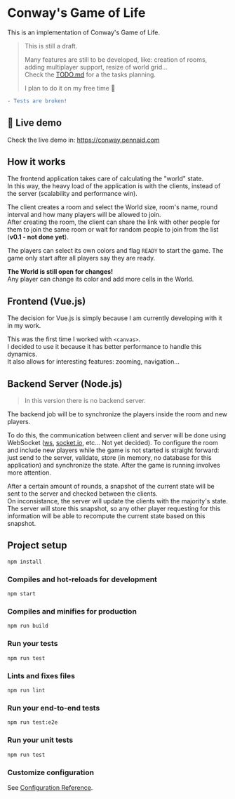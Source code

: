# Conway's Game of Life

This is an implementation of Conway's Game of Life.

> This is still a draft. 
> 
> Many features are still to be developed, like: creation of rooms, adding multiplayer support, resize of world grid...  
> Check the [TODO.md](./TODO.md) for a the tasks planning.
>
> I plan to do it on my free time 🕺

```diff
- Tests are broken!
```

## 🍹 Live demo

Check the live demo in: https://conway.pennaid.com

## How it works

The frontend application takes care of calculating the "world" state.  
In this way, the heavy load of the application is with the clients, instead of the server (scalability and performance win).

The client creates a room and select the World size, room's name, round interval and how many players will be allowed to join.  
After creating the room, the client can share the link with other people for them to join the same room
or wait for random people to join from the list (**v0.1 - not done yet**).

The players can select its own colors and flag `READY` to start the game.
The game only start after all players say they are ready.

**The World is still open for changes!**  
Any player can change its color and add more cells in the World.

## Frontend (Vue.js)

The decision for Vue.js is simply because I am currently developing with it in my work.

This was the first time I worked with `<canvas>`.  
I decided to use it because it has better performance to handle this dynamics.  
It also allows for interesting features: zooming, navigation...

## Backend Server (Node.js)

> In this version there is no backend server.

The backend job will be to synchronize the players inside the room and new players.

To do this, the communication between client and server will be done using WebSocket
([ws](https://www.npmjs.com/package/ws), [socket.io](https://www.npmjs.com/package/socket.io), etc... Not yet decided).
To configure the room and include new players while the game is not started is straight forward:
just send to the server, validate, store (in memory, no database for this application) and synchronize the state.
After the game is running involves more attention.

After a certain amount of rounds, a snapshot of the current state will be sent to the server and checked between the clients.  
On inconsistance, the server will update the clients with the majority's state.  
The server will store this snapshot, so any other player requesting for this information
will be able to recompute the current state based on this snapshot.

## Project setup
```
npm install
```

### Compiles and hot-reloads for development
```
npm start
```

### Compiles and minifies for production
```
npm run build
```

### Run your tests
```
npm run test
```

### Lints and fixes files
```
npm run lint
```

### Run your end-to-end tests
```
npm run test:e2e
```

### Run your unit tests
```
npm run test
```

### Customize configuration
See [Configuration Reference](https://cli.vuejs.org/config/).
